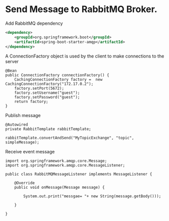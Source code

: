 # Send Message to RabbitMQ Broker. 

Add RabbitMQ dependency


```xml
<dependency>
    <groupId>org.springframework.boot</groupId>
    <artifactId>spring-boot-starter-amqp</artifactId>
</dependency>
```


A ConnectionFactory object is used by the client to make connections to the server
```
@Bean
public ConnectionFactory connectionFactory() {
    CachingConnectionFactory factory =  new CachingConnectionFactory("172.17.0.2");
    factory.setPort(5672);
    factory.setUsername("guest");
    factory.setPassword("guest");
    return factory;
}
```


Publish message
```
@Autowired
private RabbitTemplate rabbitTemplate;

rabbitTemplate.convertAndSend("MyTopicExchange", "topic", simpleMessage);
```


Receive event message

```
import org.springframework.amqp.core.Message;
import org.springframework.amqp.core.MessageListener;

public class RabbitMQMessageListener implements MessageListener {

	@Override
	public void onMessage(Message message) {
	 
		System.out.print("messgae= "+ new String(message.getBody()));
		
	}

}
```